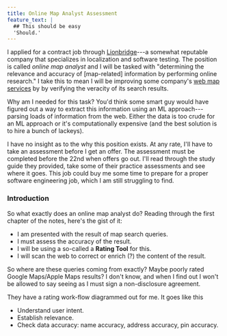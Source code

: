 ```yaml
---
title: Online Map Analyst Assessment
feature_text: |
  ## This should be easy
  'Should.'
---
```


I applied for a contract job through [Lionbridge](https://en.wikipedia.org/wiki/Lionbridge)---a somewhat reputable company that specializes in localization and software testing. The position is called _online map analyst_ and I will be tasked with "determining the relevance and accuracy of [map-related] information by performing online research." I take this to mean I will be improving some company's [web map services](https://en.wikipedia.org/wiki/Web_Map_Service) by by verifying the veracity of its search results.

Why am I needed for this task? You'd think some smart guy would have figured out a way to extract this information using an ML approach---parsing loads of information from the web. Either the data is too crude for an ML approach or it's computationally expensive (and the best solution is to hire a bunch of lackeys).

I have no insight as to the why this position exists. At any rate, I'll have to take an assessment before I get an offer. The assessment must be completed before the 22nd when offers go out. I'll read through the study guide they provided, take some of their practice assessments and see where it goes. This job could buy me some time to prepare for a proper software engineering job, which I am still struggling to find.

### Introduction

So what exactly does an online map analyst do? Reading through the first chapter of the notes, here's the gist of it:

- I am presented with the result of map search queries.
- I must assess the accuracy of the result.
- I will be using a so-called a **Rating Tool** for this.
- I will scan the web to correct or enrich (?) the content of the result.

So where are these queries coming from exactly? Maybe poorly rated Google Maps/Apple Maps results? I don't know, and when I find out I won't be allowed to say seeing as I must sign a non-disclosure agreement.

They have a rating work-flow diagrammed out for me. It goes like this

- Understand user intent.
- Establish relevance.
- Check data accuracy: name accuracy, address accuracy, pin accuracy.
